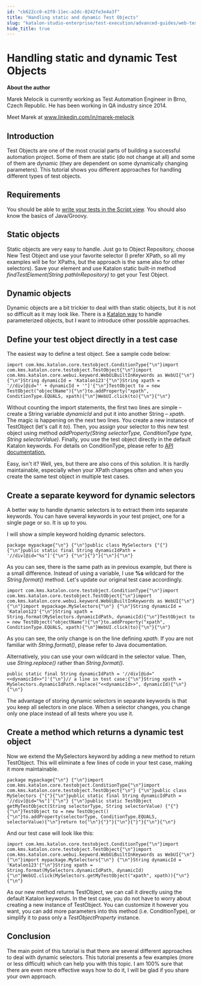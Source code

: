```yaml
---
id: "cb622cc0-e2f0-11ec-a2dc-0242fe3e4a3f"
title: "Handling static and dynamic Test Objects"
slug: "katalon-studio-enterprise/test-execution/advanced-guides/web-testing/handling-static-and-dynamic-test-objects"
hide_title: true
---
```

    

# <a id="id" class="anchor_top_offset"/><a id="ariaid-title1" class="anchor_top_offset"/>Handling static and dynamic Test Objects

    
      
<p xmlns="http://www.w3.org/1999/xhtml" className="p">   <strong className="ph b">About the author</strong> </p> 
      
<p xmlns="http://www.w3.org/1999/xhtml" className="p">Marek Melocik is currently working as Test Automation Engineer   in Brno, Czech Republic. He has been working in QA industry since   2014.</p> 
      
<p xmlns="http://www.w3.org/1999/xhtml" className="p">Meet Marek at <a className="xref j-external-link" href="http://www.linkedin.com/in/marek-melocik" target="_blank">www.linkedin.com/in/marek-melocik</a> </p> 
    
  
    

## <a id="id_1" class="anchor_top_offset"/>Introduction

    
      
<p xmlns="http://www.w3.org/1999/xhtml" className="p">Test Objects are one of the most crucial parts of building a   successful automation project. Some of them are static (do not   change at all) and some of them are dynamic (they are dependent on   some dynamically changing parameters). This tutorial shows you   different approaches for handling different types of test   objects.</p> 
    
  

## <a id="id_2" class="anchor_top_offset"/>Requirements

<p xmlns="http://www.w3.org/1999/xhtml" className="p">You should be able to <a className="xref" href="/docs/katalon-studio-enterprise/create-tests-and-projects/manage-projects/create-test-case/generate-test-steps-in-script-view">write your tests in the Script view</a>. You should also know the basics of Java/Groovy.</p> 
    

## <a id="id_3" class="anchor_top_offset"/>Static objects

    
      
<p xmlns="http://www.w3.org/1999/xhtml" className="p">Static objects are very easy to handle. Just go to Object   Repository, choose New Test Object and use your favorite selector   (I prefer XPath, so all my examples will be for XPaths, but the   approach is the same also for other selectors). Save your element   and use Katalon static built-in method <em className="ph i">findTestElement(String     pathInRepository)</em> to get your Test Object.</p> 
    
  

## <a id="id_4" class="anchor_top_offset"/>Dynamic objects

<p xmlns="http://www.w3.org/1999/xhtml" className="p">Dynamic objects are a bit trickier to deal with than static   objects, but it is not so difficult as it may look like. There is a   <a className="xref" href="/docs/katalon-studio-enterprise/test-design/web-test-design/web-test-objects/parameterize-web-test-objects">Katalon way</a> to   handle parameterized objects, but I want to introduce other   possible approaches.</p> 
    

## <a id="id_5" class="anchor_top_offset"/>Define your test object directly in a test case

    
      
<p xmlns="http://www.w3.org/1999/xhtml" className="p">The easiest way to define a test object. See a sample code   below:</p> 
              
<pre xmlns="http://www.w3.org/1999/xhtml" className="pre codeblock"><code>import com.kms.katalon.core.testobject.ConditionType{"\n"}import com.kms.katalon.core.testobject.TestObject{"\n"}import com.kms.katalon.core.webui.keyword.WebUiBuiltInKeywords as WebUI{"\n"} {"\n"}String dynamicId = 'Katalon123'{"\n"}String xpath = '//div[@id="' + dynamicId + '"]'{"\n"}TestObject to = new TestObject("objectName"){"\n"}to.addProperty("xpath", ConditionType.EQUALS, xpath){"\n"}WebUI.click(to){"\n"}{"\n"}</code></pre> 
            
<p xmlns="http://www.w3.org/1999/xhtml" className="p">Without counting the import statements, the first two lines are   simple – create a String variable <em className="ph i">dynamicId</em> and put   it into another String – <em className="ph i">xpath</em>. The magic is   happening on the next two lines. You create a new instance of   TestObject (let's call it <em className="ph i">to</em>). Then, you assign your   selector to this new test object using method   <em className="ph i">addProperty(String selectorType, ConditionType type, String     selectorValue)</em>. Finally, you use the test object directly in   the default Katalon keywords. For details on ConditionType, please   refer to <a className="xref j-external-link" href="https://api-docs.katalon.com/com/kms/katalon/core/testobject/ConditionType.html" target="_blank">API     documentation.</a> </p> 
      
<p xmlns="http://www.w3.org/1999/xhtml" className="p">Easy, isn't it? Well, yes, but there are also cons of this   solution. It is hardly maintainable, especially when your XPath   changes often and when you create the same test object in multiple   test cases.</p> 
    
  
    

## <a id="id_6" class="anchor_top_offset"/>Create a separate keyword for dynamic selectors

    
      
<p xmlns="http://www.w3.org/1999/xhtml" className="p">A better way to handle dynamic selectors is to extract them into   separate keywords. You can have several keywords in your test   project, one for a single page or so. It is up to you.</p> 
      
<p xmlns="http://www.w3.org/1999/xhtml" className="p">I will show a simple keyword holding dynamic selectors.</p> 
              
<pre xmlns="http://www.w3.org/1999/xhtml" className="pre codeblock"><code>package mypackage{"\n"} {"\n"}public class MySelectors {"{"}{"\n"}public static final String dynamicIdPath = '//div[@id="%s"]'{"\n"} {"\n"}{"}"}{"\n"}{"\n"}</code></pre> 
            
<p xmlns="http://www.w3.org/1999/xhtml" className="p">As you can see, there is the same path as in previous example,   but there is a small difference. Instead of using a variable, I use   <strong className="ph b">%s</strong> wildcard for the <em className="ph i">String.format()</em>   method. Let's update our original test case accordingly.</p> 
              
<pre xmlns="http://www.w3.org/1999/xhtml" className="pre codeblock"><code>import com.kms.katalon.core.testobject.ConditionType{"\n"}import com.kms.katalon.core.testobject.TestObject{"\n"}import com.kms.katalon.core.webui.keyword.WebUiBuiltInKeywords as WebUI{"\n"} {"\n"}import mypackage.MySelectors{"\n"} {"\n"}String dynamicId = 'Katalon123'{"\n"}String xpath = String.format(MySelectors.dynamicIdPath, dynamicId){"\n"}TestObject to = new TestObject("objectName"){"\n"}to.addProperty("xpath", ConditionType.EQUALS, xpath){"\n"}WebUI.click(to){"\n"}{"\n"}</code></pre> 
            
<p xmlns="http://www.w3.org/1999/xhtml" className="p">As you can see, the only change is on the line defining   <em className="ph i">xpath</em>. If you are not familiar with   <em className="ph i">String.format()</em>, please refer to Java documentation.</p> 
      
<p xmlns="http://www.w3.org/1999/xhtml" className="p">Alternatively, you can use your own wildcard in the selector   value. Then, use <em className="ph i">String.replace()</em> rather than   <em className="ph i">String.format().</em> </p> 
              
<pre xmlns="http://www.w3.org/1999/xhtml" className="pre codeblock"><code>public static final String dynamicIdPath = '//div[@id="&lt;&lt;dynamicId&gt;&gt;"]'{"\n"}// a line in test case:{"\n"}String xpath = MySelectors.dynamicIdPath.replace("&lt;&lt;dynamicId&gt;&gt;", dynamicId){"\n"}{"\n"}</code></pre> 
            
<p xmlns="http://www.w3.org/1999/xhtml" className="p">The advantage of storing dynamic selectors in separate keywords   is that you keep all selectors in one place. When a selector   changes, you change only one place instead of all tests where you   use it.</p> 
    
  
    

## <a id="id_7" class="anchor_top_offset"/>Create a method which returns a dynamic test object

    
      
<p xmlns="http://www.w3.org/1999/xhtml" className="p">Now we extend the MySelectors keyword by adding a new method to   return TestObject. This will eliminate a few lines of code in your   test case, making it more maintainable.</p> 
              
<pre xmlns="http://www.w3.org/1999/xhtml" className="pre codeblock"><code>package mypackage{"\n"} {"\n"}import com.kms.katalon.core.testobject.ConditionType{"\n"}import com.kms.katalon.core.testobject.TestObject{"\n"} {"\n"}public class MySelectors {"{"}{"\n"}public static final String dynamicIdPath = '//div[@id="%s"]'{"\n"} {"\n"}public static TestObject getMyTestObject(String selectorType, String selectorValue) {"{"}{"\n"}TestObject to = new TestObject(){"\n"}to.addProperty(selectorType, ConditionType.EQUALS, selectorValue){"\n"}return to{"\n"}{"}"}{"\n"}{"}"}{"\n"}{"\n"}</code></pre> 
            
<p xmlns="http://www.w3.org/1999/xhtml" className="p">And our test case will look like this:</p> 
              
<pre xmlns="http://www.w3.org/1999/xhtml" className="pre codeblock"><code>import com.kms.katalon.core.testobject.ConditionType{"\n"}import com.kms.katalon.core.testobject.TestObject{"\n"}import com.kms.katalon.core.webui.keyword.WebUiBuiltInKeywords as WebUI{"\n"} {"\n"}import mypackage.MySelectors{"\n"} {"\n"}String dynamicId = 'Katalon123'{"\n"}String xpath = String.format(MySelectors.dynamicIdPath, dynamicId){"\n"}WebUI.click(MySelectors.getMyTestObject("xpath", xpath)){"\n"}{"\n"}</code></pre> 
            
<p xmlns="http://www.w3.org/1999/xhtml" className="p">As our new method returns TestObject, we can call it directly   using the default Katalon keywords. In the test case, you do not   have to worry about creating a new instance of TestObject. You can   customize it however you want, you can add more parameters into   this method (i.e. ConditionType), or simplify it to pass only a   <em className="ph i">TestObjectProperty</em> instance.</p> 
    
      
      

## <a id="id_8" class="anchor_top_offset"/>Conclusion

      
        
<p xmlns="http://www.w3.org/1999/xhtml" className="p">The main point of this tutorial is that there are several   different approaches to deal with dynamic selectors. This tutorial   presents a few examples (more or less difficult) which can help you   with this topic. I am 100% sure that there are even more effective   ways how to do it, I will be glad if you share your own   approach.</p> 
      
    

